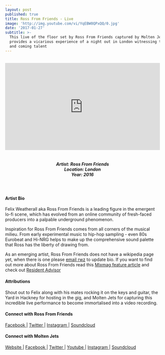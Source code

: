 ```yaml
---
layout: post
published: true
title: Ross From Friends - Live
image: 'http://img.youtube.com/vi/YqEBW0QPxQQ/0.jpg'
date: '2017-01-27'
subtitle: >-
  This live of the floor set by Ross From Friends captured by Molten Jets
  provides a vicarious experience of a night out in London witnessing top UK up
  and coming talent
---
```

<style>.embed-container { position: relative; padding-bottom: 56.25%; height: 0; overflow: hidden; max-width: 100%; } .embed-container iframe, .embed-container object, .embed-container embed { position: absolute; top: 0; left: 0; width: 100%; height: 100%; }</style><br />
<div class="embed-container">
<iframe allowfullscreen="" frameborder="0" height="315" src="https://www.youtube.com/embed/YqEBW0QPxQQ" width="560"></iframe></div>
<br>
<h5 style="text-align: center;">
Artist: Ross From Friends <br>
Location: London <br>
Year: 2016
</h5>
<br>


#### Artist Bio

Felix Weatherall aka Ross From Friends is a leading figure in the emergent lo-fi scene, which has evolved from an online community of fresh-faced producers into a palpable underground phenomenon.

Inspiration for Ross From Friends comes from all corners of the musical milieu. From early experimental music to hip-hop sampling - even 80s Eurobeat and Hi-NRG helps to make up the comprehensive sound palette that Ross has the liberty of drawing from.

As an emerging artist, Ross From Friends does not have a wikipedia page yet, when there is one please [email rwz](mailto:rhymeswithzion@gmail.com) to update bio. If you want to find out more about Ross From Friends read this [Mixmag feature article](http://mixmag.net/feature/impact-ross-from-friends) and check out [Resident Advisor](https://www.residentadvisor.net/dj/rossfromfriends-uk/biography)

#### Attributions

Shout out to Felix along with his mates rocking it on the keys and guitar, the Yard in Hackney for hosting in the gig, and Molten Jets for capturing this incredible live performance to become immortalised into a video recording.

#### Connect with Ross From Friends

<a class="fa fa-facebook" href="https://www.facebook.com/RossFromFriendsMusic" target="_blank"> Facebook </a> |
<a class="fa fa-twitter" href="https://twitter.com/russfrumfrunds" target="_blank"> Twitter </a> |
<a class="fa fa-instagram" href="https://www.instagram.com/rossfromfrens" target="_blank"> Instagram </a> |
<a class="fa fa-soundcloud" href="https://soundcloud.com/rossfromfriends" target="_blank"> Soundcloud </a> 


#### Connect with Molten Jets

<a class="fa fa-globe" href="http://www.moltenjets.com/" target="_blank"> Website </a> |
<a class="fa fa-facebook" href="https://www.facebook.com/moltenjets" target="_blank"> Facebook </a> |
<a class="fa fa-twitter" href="https://twitter.com/molten_jets" target="_blank"> Twitter </a> |
<a class="fa fa-youtube" href="https://www.youtube.com/moltenjets" target="_blank"> Youtube </a> |
<a class="fa fa-instagram" href="https://www.instagram.com/molten_jets" target="_blank"> Instagram </a> |
<a class="fa fa-soundcloud" href="https://soundcloud.com/moltenjets" target="_blank"> Soundcloud </a> 